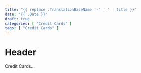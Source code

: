 ```yaml
---
title: "{{ replace .TranslationBaseName '-' ' ' | title }}"
date: "{{ .Date }}"
draft: true
categories: [ "Credit Cards" ]
tags: [ "Credit Cards" ]
---
```


# Header

Credit Cards...
